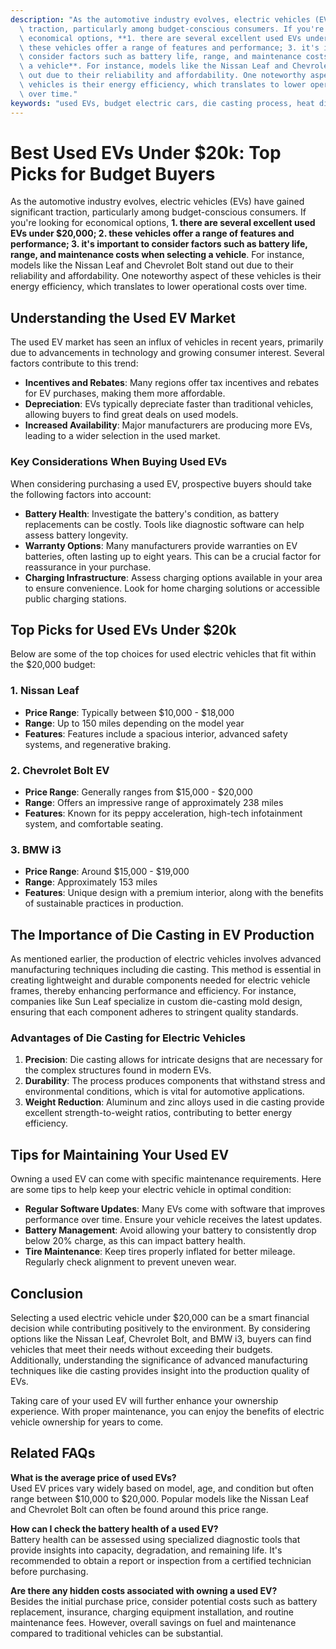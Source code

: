 ```yaml
---
description: "As the automotive industry evolves, electric vehicles (EVs) have gained significant\
  \ traction, particularly among budget-conscious consumers. If you're looking for\
  \ economical options, **1. there are several excellent used EVs under $20,000; 2.\
  \ these vehicles offer a range of features and performance; 3. it's important to\
  \ consider factors such as battery life, range, and maintenance costs when selecting\
  \ a vehicle**. For instance, models like the Nissan Leaf and Chevrolet Bolt stand\
  \ out due to their reliability and affordability. One noteworthy aspect of these\
  \ vehicles is their energy efficiency, which translates to lower operational costs\
  \ over time."
keywords: "used EVs, budget electric cars, die casting process, heat dissipation structure"
---
```

# Best Used EVs Under $20k: Top Picks for Budget Buyers

As the automotive industry evolves, electric vehicles (EVs) have gained significant traction, particularly among budget-conscious consumers. If you're looking for economical options, **1. there are several excellent used EVs under $20,000; 2. these vehicles offer a range of features and performance; 3. it's important to consider factors such as battery life, range, and maintenance costs when selecting a vehicle**. For instance, models like the Nissan Leaf and Chevrolet Bolt stand out due to their reliability and affordability. One noteworthy aspect of these vehicles is their energy efficiency, which translates to lower operational costs over time.

## Understanding the Used EV Market

The used EV market has seen an influx of vehicles in recent years, primarily due to advancements in technology and growing consumer interest. Several factors contribute to this trend:

- **Incentives and Rebates**: Many regions offer tax incentives and rebates for EV purchases, making them more affordable.
- **Depreciation**: EVs typically depreciate faster than traditional vehicles, allowing buyers to find great deals on used models.
- **Increased Availability**: Major manufacturers are producing more EVs, leading to a wider selection in the used market.

### Key Considerations When Buying Used EVs

When considering purchasing a used EV, prospective buyers should take the following factors into account:

- **Battery Health**: Investigate the battery's condition, as battery replacements can be costly. Tools like diagnostic software can help assess battery longevity.
- **Warranty Options**: Many manufacturers provide warranties on EV batteries, often lasting up to eight years. This can be a crucial factor for reassurance in your purchase.
- **Charging Infrastructure**: Assess charging options available in your area to ensure convenience. Look for home charging solutions or accessible public charging stations.

## Top Picks for Used EVs Under $20k

Below are some of the top choices for used electric vehicles that fit within the $20,000 budget:

### 1. Nissan Leaf

- **Price Range**: Typically between $10,000 - $18,000
- **Range**: Up to 150 miles depending on the model year
- **Features**: Features include a spacious interior, advanced safety systems, and regenerative braking.

### 2. Chevrolet Bolt EV

- **Price Range**: Generally ranges from $15,000 - $20,000
- **Range**: Offers an impressive range of approximately 238 miles
- **Features**: Known for its peppy acceleration, high-tech infotainment system, and comfortable seating.

### 3. BMW i3

- **Price Range**: Around $15,000 - $19,000
- **Range**: Approximately 153 miles
- **Features**: Unique design with a premium interior, along with the benefits of sustainable practices in production.

## The Importance of Die Casting in EV Production

As mentioned earlier, the production of electric vehicles involves advanced manufacturing techniques including die casting. This method is essential in creating lightweight and durable components needed for electric vehicle frames, thereby enhancing performance and efficiency. For instance, companies like Sun Leaf specialize in custom die-casting mold design, ensuring that each component adheres to stringent quality standards. 

### Advantages of Die Casting for Electric Vehicles

1. **Precision**: Die casting allows for intricate designs that are necessary for the complex structures found in modern EVs.
2. **Durability**: The process produces components that withstand stress and environmental conditions, which is vital for automotive applications.
3. **Weight Reduction**: Aluminum and zinc alloys used in die casting provide excellent strength-to-weight ratios, contributing to better energy efficiency.

## Tips for Maintaining Your Used EV

Owning a used EV can come with specific maintenance requirements. Here are some tips to help keep your electric vehicle in optimal condition:

- **Regular Software Updates**: Many EVs come with software that improves performance over time. Ensure your vehicle receives the latest updates.
- **Battery Management**: Avoid allowing your battery to consistently drop below 20% charge, as this can impact battery health.
- **Tire Maintenance**: Keep tires properly inflated for better mileage. Regularly check alignment to prevent uneven wear.

## Conclusion

Selecting a used electric vehicle under $20,000 can be a smart financial decision while contributing positively to the environment. By considering options like the Nissan Leaf, Chevrolet Bolt, and BMW i3, buyers can find vehicles that meet their needs without exceeding their budgets. Additionally, understanding the significance of advanced manufacturing techniques like die casting provides insight into the production quality of EVs.

Taking care of your used EV will further enhance your ownership experience. With proper maintenance, you can enjoy the benefits of electric vehicle ownership for years to come.

## Related FAQs

**What is the average price of used EVs?**  
Used EV prices vary widely based on model, age, and condition but often range between $10,000 to $20,000. Popular models like the Nissan Leaf and Chevrolet Bolt can often be found around this price range.

**How can I check the battery health of a used EV?**  
Battery health can be assessed using specialized diagnostic tools that provide insights into capacity, degradation, and remaining life. It's recommended to obtain a report or inspection from a certified technician before purchasing.

**Are there any hidden costs associated with owning a used EV?**  
Besides the initial purchase price, consider potential costs such as battery replacement, insurance, charging equipment installation, and routine maintenance fees. However, overall savings on fuel and maintenance compared to traditional vehicles can be substantial.
